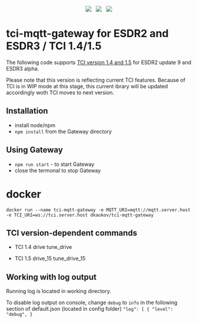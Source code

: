<p align="center">
<img src="https://img.shields.io/github/last-commit/dkaukov/tci-mqtt-gateway/main?style=for-the-badge" />
&nbsp;
<img src="https://img.shields.io/github/workflow/status/dkaukov/tci-mqtt-gateway/Node.js CI?style=for-the-badge" />
&nbsp;
<img src="https://img.shields.io/github/license/dkaukov/tci-mqtt-gateway.svg?style=for-the-badge" />
</p>

# tci-mqtt-gateway for ESDR2 and ESDR3 / TCI 1.4/1.5

The following code supports [TCI version 1.4 and 1.5](https://github.com/maksimus1210/TCI) for ESDR2 update 9 and ESDR3 alpha. 

Please note that this version is reflecting current TCI features. Because of TCI is in WIP mode at this stage, this current ibrary will be updated accordingly woth TCI moves to next version.
 
## Installation
* install node/npm
* `npm install` from the Gateway directory 

## Using Gateway
* `npm run start` - to start Gateway
*  close the termonal to stop Gateway

# docker
`docker run --name tci-mqtt-gateway -e MQTT_URI=mqtt://mqtt.server.host -e TCI_URI=ws://tci.server.host dkaukov/tci-mqtt-gateway`

## TCI version-dependent commands

* TCI 1.4
drive
tune_drive

* TCI 1.5
drive_15
tune_drive_15

## Working with log output
Running log is located in working directory.

To disable log output on console, change `debug` to `info` in the following section of default.json (located in config folder)
`
"log": [
    {
      "level": "debug",
    }
`
